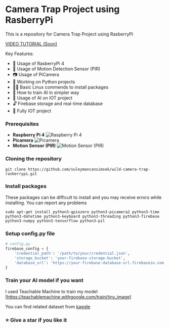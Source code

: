 # Camera Trap Project using RasberryPi



This is a repository for Camera Trap Project using RasberryPi

[VIDEO TUTORIAL (Soon)](https://www.youtube.com/@suleymancansimsek)

Key Features:
- 🍇 Usage of RasberryPi 4
- 🚀 Usage of Motion Detection Sensor (PIR)
- 📷 Usage of PiCamera
- 🐍 Working on Python projects
- 🧑‍💻 Basic Linux commends to install packages
- 📱 How to train AI in simpler way
- 🧠 Usage of AI on IOT project
- 🔓 Firebase storage and real-time database
- 📝 Fully IOT project 


### Prerequisites

- **Raspberry Pi 4** 
   ![Raspberry Pi 4](https://assets.raspberrypi.com/static/raspberry-pi-4-labelled@2x-1c8c2d74ade597b9c9c7e9e2fff16dd4.png)
- **Picamera**
   ![Picamera](https://image.robotistan.com/raspberry-pi-camera-modul-camera-modul-for-raspberry-pi-12935-16-O.jpg)
- **Motion Sensor (PIR)**
   ![Motion Sensor (PIR)](https://www.robotistan.com/hc-sr501-ayarlanabilir-ir-hareket-algilama-sensoru-pir-29012-17-B.jpg)

### Cloning the repository

```shell
git clone https://github.com/suleymancansimsek/wild-camera-trap-rasberrypi.git
```

### Install packages

These packages can be difficult to install and you may receive errors while installing. You can report any problems

```shell
sudo apt-get install python3-gpiozero python3-picamera2 python3-time python3-datetime python3-keyboard python3-threading python3-firebase python3-numpy python3-tensorflow python3-pil
```

### Setup config.py file


```py
# config.py
firebase_config = {
    'credential_path': '/path/to/your/credential.json',
    'storage_bucket': 'your-firebase-storage-bucket',
    'database_url': 'https://your-firebase-database-url.firebaseio.com',
}

```

### Train your AI model if you want

I used Teachable Machine to train my model   
[https://teachablemachine.withgoogle.com/train/tiny_image]

You can find related dataset from [kaggle](https://www.kaggle.com/code/min4tozaki/animal-classification/input)

### ⭐️ Give a star if you like it
